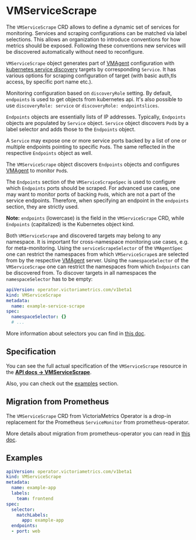 # VMServiceScrape

The `VMServiceScrape` CRD allows to define a dynamic set of services for monitoring. Services
and scraping configurations can be matched via label selections. This allows an organization to introduce conventions
for how metrics should be exposed. Following these conventions new services will be discovered automatically without
need to reconfigure.

`VMServiceScrape` object generates part of [VMAgent](./vmagent.md) configuration with 
[kubernetes service discovery](https://docs.victoriametrics.com/sd_configs.html#kubernetes_sd_configs) targets by corresponding `Service`.
It has various options for scraping configuration of target (with basic auth,tls access, by specific port name etc.).

Monitoring configuration based on  `discoveryRole` setting. By default, `endpoints` is used to get objects from kubernetes api.
It's also possible to use `discoveryRole: service` or `discoveryRole: endpointslices`.

`Endpoints` objects are essentially lists of IP addresses.
Typically, `Endpoints` objects are populated by `Service` object. `Service` object discovers `Pod`s by a label
selector and adds those to the `Endpoints` object.

A `Service` may expose one or more service ports backed by a list of one or multiple endpoints pointing to
specific `Pod`s. The same reflected in the respective `Endpoints` object as well.

The `VMServiceScrape` object discovers `Endpoints` objects and configures [VMAgent](./vmagent.md) to monitor `Pod`s.

The `Endpoints` section of the `VMServiceScrapeSpec` is used to configure which `Endpoints` ports should be scraped.
For advanced use cases, one may want to monitor ports of backing `Pod`s, which are not a part of the service endpoints.
Therefore, when specifying an endpoint in the `endpoints` section, they are strictly used.

**Note:** `endpoints` (lowercase) is the field in the `VMServiceScrape` CRD, while `Endpoints` (capitalized) is the Kubernetes object kind.

Both `VMServiceScrape` and discovered targets may belong to any namespace. It is important for cross-namespace monitoring
use cases, e.g. for meta-monitoring. Using the `serviceScrapeSelector` of the `VMAgentSpec`
one can restrict the namespaces from which `VMServiceScrape`s are selected from by the respective [VMAgent](./vmagent.md) server.
Using the `namespaceSelector` of the `VMServiceScrape` one can restrict the namespaces from which `Endpoints` can be
discovered from. To discover targets in all namespaces the `namespaceSelector` has to be empty:

```yaml
apiVersion: operator.victoriametrics.com/v1beta1
kind: VMServiceScrape
metadata:
  name: example-service-scrape
spec:
  namespaceSelector: {}
  # ...
```

More information about selectors you can find in [this doc](./vmagent.md#scraping).

## Specification

You can see the full actual specification of the `VMServiceScrape` resource in
the **[API docs -> VMServiceScrape](../api.md#vmservicescrape)**.

Also, you can check out the [examples](#examples) section.

## Migration from Prometheus

The `VMServiceScrape` CRD from VictoriaMetrics Operator is a drop-in replacement 
for the Prometheus `ServiceMonitor` from prometheus-operator.

More details about migration from prometheus-operator you can read in [this doc](../migration.md).

## Examples

```yaml
apiVersion: operator.victoriametrics.com/v1beta1
kind: VMServiceScrape
metadata:
  name: example-app
  labels:
    team: frontend
spec:
  selector:
    matchLabels:
      app: example-app
  endpoints:
  - port: web
```
